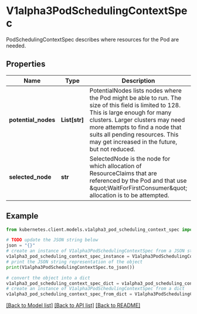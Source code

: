 # V1alpha3PodSchedulingContextSpec

PodSchedulingContextSpec describes where resources for the Pod are needed.

## Properties

Name | Type | Description | Notes
------------ | ------------- | ------------- | -------------
**potential_nodes** | **List[str]** | PotentialNodes lists nodes where the Pod might be able to run.  The size of this field is limited to 128. This is large enough for many clusters. Larger clusters may need more attempts to find a node that suits all pending resources. This may get increased in the future, but not reduced. | [optional] 
**selected_node** | **str** | SelectedNode is the node for which allocation of ResourceClaims that are referenced by the Pod and that use \&quot;WaitForFirstConsumer\&quot; allocation is to be attempted. | [optional] 

## Example

```python
from kubernetes.client.models.v1alpha3_pod_scheduling_context_spec import V1alpha3PodSchedulingContextSpec

# TODO update the JSON string below
json = "{}"
# create an instance of V1alpha3PodSchedulingContextSpec from a JSON string
v1alpha3_pod_scheduling_context_spec_instance = V1alpha3PodSchedulingContextSpec.from_json(json)
# print the JSON string representation of the object
print(V1alpha3PodSchedulingContextSpec.to_json())

# convert the object into a dict
v1alpha3_pod_scheduling_context_spec_dict = v1alpha3_pod_scheduling_context_spec_instance.to_dict()
# create an instance of V1alpha3PodSchedulingContextSpec from a dict
v1alpha3_pod_scheduling_context_spec_from_dict = V1alpha3PodSchedulingContextSpec.from_dict(v1alpha3_pod_scheduling_context_spec_dict)
```
[[Back to Model list]](../README.md#documentation-for-models) [[Back to API list]](../README.md#documentation-for-api-endpoints) [[Back to README]](../README.md)


